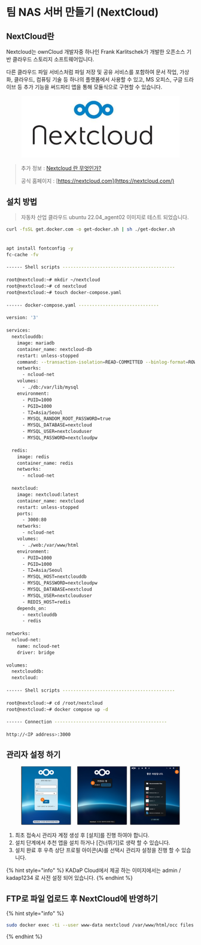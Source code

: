 # 팀 NAS 서버 만들기 (NextCloud)

## NextCloud란&#x20;

Nextcloud는 ownCloud 개발자중 하나인 Frank Karlitschek가 개발한 오픈소스 기반 클라우드 스토리지 소프트웨어입니다.

다른 클라우드 파일 서비스처럼 파일 저장 및 공유 서비스를 포함하여 문서 작업, 가상화, 클라우드, 컴퓨팅 기술 등 하나의 플랫폼에서 사용할 수 있고, MS 오피스, 구글 드라이브 등 추가 기능을 써드파티 앱을 통해 모듈식으로 구현할 수 있습니다.

<figure><img src="../../../.gitbook/assets/image (79).png" alt=""><figcaption></figcaption></figure>

> 추가 정보 : [Nextcloud 란 무엇인가?](https://tech.gluesys.com/blog/2021/05/20/Nextcloud.html)
>
> 공식 홈페이지 : [https://nextcloud.com](https://nextcloud.com/)

## 설치 방법&#x20;

> 자동차 산업 클라우드 ubuntu 22.04\_agent02 이미지로 테스트 되었습니다.&#x20;

```sh
curl -fsSL get.docker.com -o get-docker.sh | sh ./get-docker.sh


apt install fontconfig -y 
fc-cache -fv

------ Shell scripts ------------------------------------------

root@nextcloud:~# mkdir ~/nextcloud
root@nextcloud:~# cd nextcloud
root@nextcloud:~# touch docker-compose.yaml

------ docker-compose.yaml ------------------------------

version: '3'

services:
  nextclouddb:
    image: mariadb
    container_name: nextcloud-db
    restart: unless-stopped
    command: --transaction-isolation=READ-COMMITTED --binlog-format=ROW
    networks:
      - ncloud-net
    volumes:
      - ./db:/var/lib/mysql
    environment:
      - PUID=1000
      - PGID=1000
      - TZ=Asia/Seoul
      - MYSQL_RANDOM_ROOT_PASSWORD=true
      - MYSQL_DATABASE=nextcloud
      - MYSQL_USER=nextclouduser
      - MYSQL_PASSWORD=nextcloudpw

  redis:
    image: redis
    container_name: redis
    networks:
      - ncloud-net

  nextcloud:
    image: nextcloud:latest
    container_name: nextcloud
    restart: unless-stopped
    ports:
      - 3000:80
    networks:
      - ncloud-net
    volumes:
      - ./web:/var/www/html
    environment:
      - PUID=1000
      - PGID=1000
      - TZ=Asia/Seoul
      - MYSQL_HOST=nextclouddb
      - MYSQL_PASSWORD=nextcloudpw
      - MYSQL_DATABASE=nextcloud
      - MYSQL_USER=nextclouduser
      - REDIS_HOST=redis
    depends_on:
      - nextclouddb
      - redis

networks:
  ncloud-net:
    name: ncloud-net
    driver: bridge

volumes:
  nextclouddb:
  nextcloud:

------ Shell scripts ------------------------------------------

root@nextcloud:~# cd /root/nextcloud
root@nextcloud:~# docker compose up -d

------ Connection ------------------------------------------

http://<IP address>:3000
```



## 관리자 설정 하기&#x20;

<figure><img src="../../../.gitbook/assets/image (2) (1).png" alt=""><figcaption></figcaption></figure>

1. 최초 접속시 관리자 계정 생성 후 \[설치]를 진행 하여야 합니다.&#x20;
2. 설치 단계에서 추천 앱을 설치 하거나 \[건너뛰기]로 생략 할 수 있습니다.&#x20;
3. 설치 완료 후 우측 상단 프로필 아이콘(A)를 선택시 관리자 설정을 진행 할 수 있습니다.&#x20;

{% hint style="info" %}
KADaP Cloud에서 제공 하는 이미지에서는 admin / kadap1234 로 사전 설정 되어 있습니다.&#x20;
{% endhint %}





## FTP로 파일 업로드 후 NextCloud에 반영하기&#x20;



{% hint style="info" %}
```sh
sudo docker exec -ti --user www-data nextcloud /var/www/html/occ files:scan --all
```
{% endhint %}





